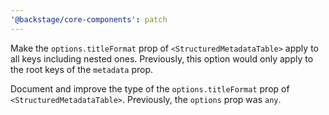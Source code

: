 ```yaml
---
'@backstage/core-components': patch
---
```


Make the `options.titleFormat` prop of `<StructuredMetadataTable>` apply to all keys including nested ones. Previously, this option would only apply to the root keys of the `metadata` prop.

Document and improve the type of the `options.titleFormat` prop of `<StructuredMetadataTable>`. Previously, the `options` prop was `any`.
